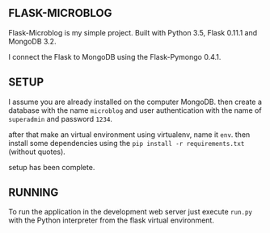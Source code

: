 FLASK-MICROBLOG
---------------
Flask-Microblog is my simple project. Built with Python 3.5, Flask 0.11.1 and MongoDB 3.2.

I connect the Flask to MongoDB using the Flask-Pymongo 0.4.1.


SETUP
-----
I assume you are already installed on the computer MongoDB.
then create a database with the name `microblog` and user authentication with the name of `superadmin` and password `1234`.

after that make an virtual environment using virtualenv, name it `env`.
then install some dependencies using the `pip install -r requirements.txt` (without quotes).

setup has been complete.

RUNNING
-------
To run the application in the development web server just execute `run.py` with the Python interpreter from the flask virtual environment.

